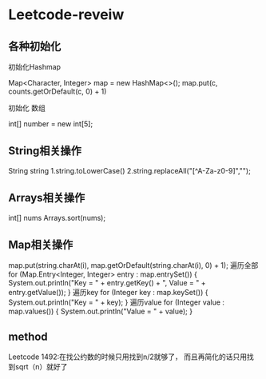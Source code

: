 # Leetcode-reveiw

## 各种初始化
初始化Hashmap

Map<Character, Integer> map = new HashMap<>();
map.put(c, counts.getOrDefault(c, 0) + 1)

初始化 数组

int[] number = new int[5];

## String相关操作
String string
1.string.toLowerCase()
2.string.replaceAll("[^A-Za-z0-9]","");

## Arrays相关操作
int[] nums
Arrays.sort(nums);

## Map相关操作
 map.put(string.charAt(i), map.getOrDefault(string.charAt(i), 0) + 1);
遍历全部
for (Map.Entry<Integer, Integer> entry : map.entrySet()) {
			System.out.println("Key = " + entry.getKey() + ", Value = " + entry.getValue());
		}
遍历key
for (Integer key : map.keySet()) {
			System.out.println("Key = " + key);
		}
遍历value
for (Integer value : map.values()) {
			System.out.println("Value = " + value);
		}

## method
Leetcode 1492:在找公约数的时候只用找到n/2就够了， 而且再简化的话只用找到sqrt（n）就好了

